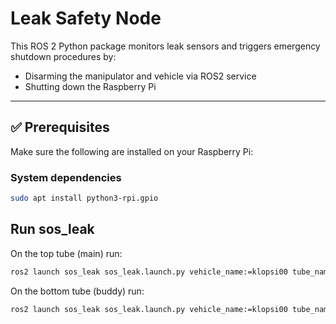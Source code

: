 # Leak Safety Node

This ROS 2 Python package monitors leak sensors and triggers emergency shutdown procedures by:
- Disarming the manipulator and vehicle via ROS2 service
- Shutting down the Raspberry Pi

---

## ✅ Prerequisites

Make sure the following are installed on your Raspberry Pi:

### System dependencies

```bash
sudo apt install python3-rpi.gpio
``` 

## Run sos_leak

On the top tube (main) run:

```bash
ros2 launch sos_leak sos_leak.launch.py vehicle_name:=klopsi00 tube_name:=main
``` 

On the bottom tube (buddy) run:

```bash
ros2 launch sos_leak sos_leak.launch.py vehicle_name:=klopsi00 tube_name:=buddy
``` 